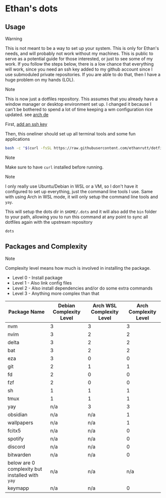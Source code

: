 # Ethan's dots

## Usage

> [!WARNING]
> This is not meant to be a way to set up your system. This is only for Ethan's
> needs, and will probably not work without my machines. This is public to
> serve as a potential guide for those interested, or just to see some of my
> work. If you follow the steps below, there is a low chance that everything
> will work, since you need an ssh key added to my github account since I use
> submoduled private repositories. If you are able to do that, then I have a
> huge problem on my hands (LOL).

> [!NOTE]
> This is now just a dotfiles repository. This assumes that you already have a
> window manager or desktop environment set up. I changed it because I can't be
> bothered to spend a lot of time keeping a wm configuration rice updated.
> see [arch de](/application_notes/arch_de.md)

First, [add an ssh key](https://docs.github.com/en/authentication/connecting-to-github-with-ssh/adding-a-new-ssh-key-to-your-github-account)

Then, this oneliner should set up all terminal tools and some fun applications
```sh
bash -c "$(curl -fsSL https://raw.githubusercontent.com/ethanrutt/dotfiles/master/bin/dots)"
```
> [!NOTE]
> Make sure to have `curl` installed before running.

> [!NOTE]
> I only really use Ubuntu/Debian in WSL or a VM, so I don't have it configured
> to set up everything, just the command line tools I use. Same with using Arch
> in WSL mode, it will only setup the command line tools and `yay`.

This will setup the dots dir in `$HOME/.dots` and it will also add the `bin`
folder to your path, allowing you to run this command at any point to sync all
dotfiles again with the upstream repository
```sh
dots
```

## Packages and Complexity
> [!NOTE]
> Complexity level means how much is involved in installing the package.
> - Level 0 - Install package
> - Level 1 - Also link config files
> - Level 2 - Also install dependencies and/or do some extra commands
> - Level 3 - Anything more complex than that

| Package Name  | Debian Complexity Level | Arch WSL Complexity Level| Arch Complexity Level|
| ------------- | ----------------------- | ------------------------ | -------------------- |
| nvm | 3 | 3 | 3 |
| nvim | 3 | 2 | 2 |
| delta | 3 | 2 | 2 |
| bat | 3 | 2 | 2 |
| eza | 3 | 0 | 0 |
| git | 2 | 1 | 1 |
| fd | 2 | 0 | 0 |
| fzf | 2 | 0 | 0 |
| sh | 1 | 1 | 1 |
| tmux | 1 | 1 | 1 |
| yay | n/a | 3 | 3 |
| obsidian | n/a | n/a | 1 |
| wallpapers | n/a | n/a | 1 |
| fcitx5 | n/a | n/a | 0 |
| spotify | n/a | n/a | 0 |
| discord | n/a | n/a | 0 |
| bitwarden | n/a | n/a | 0 |
| below are 0 complexity but installed with `yay` | n/a | n/a | n/a |
| keymapp | n/a | n/a | 0 |
